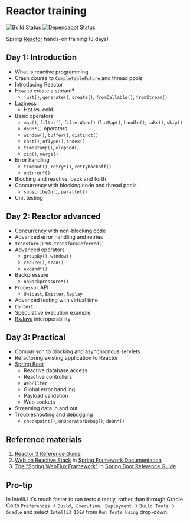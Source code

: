 # Reactor training

[![Build Status](https://travis-ci.org/nurkiewicz/reactor-workshop.svg?branch=master)](https://travis-ci.org/nurkiewicz/reactor-workshop) [![Dependabot Status](https://api.dependabot.com/badges/status?host=github&repo=nurkiewicz/reactor-workshop)](https://dependabot.com)

Spring [Reactor](https://projectreactor.io) hands-on training (3 days)


## Day 1: Introduction

- What is reactive programming
- Crash course to `CompletableFuture` and thread pools
- Introducing Reactor
- How to create a stream?
  - `just()`, `generate()`, `create()`, `fromCallable()`, `fromStream()`
- Laziness
  - Hot vs. cold
- Basic operators
  - `map()`, `filter()`, `filterWhen()` `flatMap()`, `handle()`, `take()`, `skip()`
  - `doOn*()` operators
  - `window()`, `buffer()`, `distinct()`
  - `cast()`, `ofType()`, `index()`
  - `timestamp()`, `elapsed()`
  - `zip()`, `merge()`
- Error handling
  - `timeout()`, `retry*()`, `retryBackoff()`
  - `onError*()`
- Blocking and reactive, back and forth
- Concurrency with blocking code and thread pools
  - `subscribeOn()`, `parallel()`
- Unit testing

## Day 2: Reactor advanced
- Concurrency with non-blocking code
- Advanced error handling and retries
- `transform()` vs. `transformDeferred()`
- Advanced operators
  - `groupBy()`, `window()`
  - `reduce()`, `scan()`
  - `expand*()`
- Backpressure
  - `onBackpressure*()`
- `Processor` API
  - `Unicast`, `Emitter`, `Replay`
- Advanced testing with virtual time
- `Context`
- Speculative execution example
- [RxJava](https://github.com/ReactiveX/RxJava) interoperability

## Day 3: Practical
- Comparison to blocking and asynchronous servlets
- Refactoring existing application to Reactor
- [Spring Boot](https://spring.io/projects/spring-boot)
  - Reactive database access
  - Reactive controllers
  - `WebFilter`
  - Global error handling
  - Payload validation
  - Web sockets
- Streaming data in and out
- Troubleshooting and debugging
  - `checkpoint()`, `onOperatorDebug()`, `doOn*()`

## Reference materials

1. [Reactor 3 Reference Guide](https://projectreactor.io/docs/core/release/reference/)
2. [Web on Reactive Stack](https://docs.spring.io/spring/docs/current/spring-framework-reference/web-reactive.html#spring-webflux) in [Spring Framework Documentation](https://docs.spring.io/spring/docs/current/spring-framework-reference/index.html)
3. [The "Spring WebFlux Framework"](https://docs.spring.io/spring-boot/docs/current/reference/html/boot-features-developing-web-applications.html#boot-features-webflux) in [Spring Boot Reference Guide](https://docs.spring.io/spring-boot/docs/current/reference/html/)

## Pro-tip

In IntelliJ it's much faster to run tests directly, rather than through Gradle.
Go to `Preferences` -> `Build, Execution, Deployment` -> `Build Tools` -> `Gradle` and select `IntelliJ IDEA` from `Run Tests Using` drop-down.